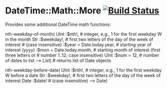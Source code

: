 # DateTime::Math::More [![Build Status](https://travis-ci.org/tbrowder/DateTime-Math-More-Perl6.svg?branch=master)](https://travis-ci.org/tbrowder/DateTime-Math-More-Perl6)

Provides some additional DateTime math functions:

  nth-weekday-of-month(
     UInt :$nth!,              # integer, e.g., 1 for the first weekday W in the month
     Str :$weekday!,           # first two letters of the day of the week of interest
                               #   (case insensitive)
     :$year = Date.today.year, # starting year of interest (yyyy)
     :$mon = Date.today.month, # starting month of interest (first three letters or 
                               #   number 1..12; case insensitive)
     UInt :$num = 12,          # number of dates to list
     --> List)                 # returns list of Date objects

  nth-weekday-before-date(
     UInt :$nth!,              # integer, e.g., 1 for the first weekday W before a date
     Str :$weekday!,           # first two letters of the day of the week of interest
     Date :$date!              #   (case insensitive)
     --> Date)
